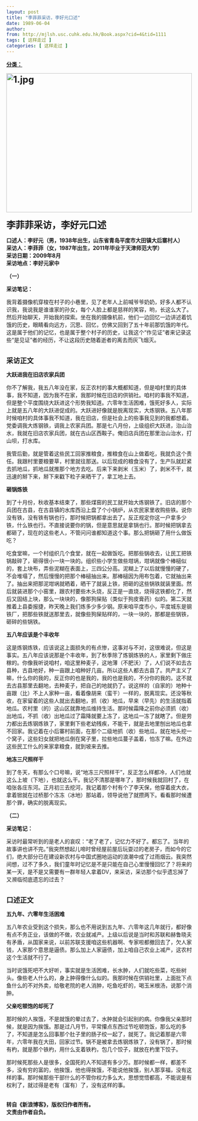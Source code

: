 ```yaml
---
layout: post
title: "李菲菲采访，李好元口述"
date: 1989-06-04
author: 
from: http://mjlsh.usc.cuhk.edu.hk/Book.aspx?cid=4&tid=1111
tags: [ 这样走过 ]
categories: [ 这样走过 ]
---
```


<div style="margin: 15px 10px 10px 0px;">
 <div>
  <span id="ctl00_ContentPlaceHolder1_chapter1_SubjectLabel" style="font-weight:bold;text-decoration:underline;">
   分类：
  </span>
 </div>
 <p>
  <strong>
   <font size="5">
    <img align="top" alt="1.jpg" border="0" height="366" src="http://mjlsh.usc.cuhk.edu.hk/medias/contents/1111/1.jpg" width="490"/>
   </font>
  </strong>
 </p>
 <p>
  <strong>
   <font size="5">
    李菲菲采访，李好元口述
   </font>
  </strong>
 </p>
 <p>
  <strong>
   口述人：李好元（男，1938年出生，山东省青岛平度市大田镇大后寨村人）
   <br/>
   采访人：李菲菲（女，1987年出生，2011年毕业于天津师范大学）
   <br/>
   采访日期：2009年8月
   <br/>
   采访地点：李好元家中
  </strong>
 </p>
 <p>
  <strong>
   （一）
  </strong>
 </p>
 <p>
  <strong>
   采访笔记：
  </strong>
 </p>
 <p>
  我背着摄像机穿梭在村子的小巷里，见了老年人上前喊爷爷奶奶，好多人都不认识我，我说我是谁谁家的孙女，每个人脸上都是慈祥的笑容，哟，长这么大了。然后开始聊天，开始我的探索。坐在我的摄像机前，他们一边回忆一边讲述着饥饿的历史，眼睛看向远方，沉思、回忆，仿佛又回到了五十年前那饥饿的年代。这是属于他们的记忆，也是属于整个村子的历史，让我这个“作见证”者来记录这些“是见证”者的经历，不让这段历史随着逝者的离去而灰飞烟灭。
 </p>
 <p>
  <br/>
  <strong>
   <font size="4">
    采访正文
   </font>
  </strong>
 </p>
 <p>
  <strong>
   大跃进我在旧店农家兵团
  </strong>
 </p>
 <p>
  你不了解我，我五八年没在家，反正农村的事大概都知道，但是咱村里的具体事，我不知道，因为我不在家，我那时候在旧店的供销社。咱村的事我不知道，但是整个平度围绕大跃进这个形势我知道。六零年生活困难，饿死好多人，实际上就是五八年的大跃进促成的。大跃进好像就是脱离现实，大炼钢铁。五八年那时候咱村的具体事我不知道，我在旧店，但是社会上的些事我见到的我都想着。党委调我大炼钢铁，调我上农家兵团。那是七八月份，上级组织大跃进，治山治水，我就在旧店农家兵团，就在古山区西鞍子。俺旧店兵团在那里治山治水，打山坝，打水库。
 </p>
 <p>
  我管后勤，就是管着这些民工回家推粮食，推粮食在山上做着吃，我就负这个责任。我跟村里要粮要草，村里就往那送。以后现成的粮食没有了，生产队就赶紧去抓地瓜，抓地瓜就推那个地方去吃。后来下来剥米（玉米）了，剥米不干，就迅速的掰下来，掰下来戳下粒子来晒干了，拿工地上去。
 </p>
 <p>
  <strong>
   砸锅炼铁
  </strong>
 </p>
 <p>
  到了十月份，秋收基本结束了，那些煤窑的民工就开始大炼钢铁了。旧店的那个兵团在古县，在古县镇的水库西沿上盘了个小锅炉，从农民家里收购些铁。说你没有铁，没有铁有锅也行，那时候把锅都拿出去了。反正规定你这一户拿多少铁，什么铁也行。不直接说要你的锅，但是意思就是拿锅也行。那时候把锅拿去都砸了，现在的这些老人，不管问问谁都知道这个事。那么把锅砸了用什么做饭吃？
 </p>
 <p>
  吃食堂嘛，一个村组织几个食堂，就在一起做饭吃。把那些锅收去，让民工把铁锅敲碎了，砸得很小一块一块的。组织些小学生做些坩埚，坩埚就像个棒槌似的，套上块布，弄些泥糊在表面上，三四公分高。泥糊上了以后就慢慢的硬了，不会堆塌了，然后慢慢的把那个棒槌抽出来。那棒槌因为用布包着，它就抽出来了。抽出来把那泥坩埚就晒着，晒干了就装上铁，把砸的这些锅铁就装里面。然后就装进那个小窑里，跟农村要些木头烧，反正是一直烧，烧得这铁都化了，然后又固结上块，那么一块块的，像那狗屎贴（类似于狗皮膏药）似的。第二天就推着上县委报捷，昨天晚上我们炼多少多少钢。原来咱平度市小，平度城东是钢铁厂，把那些铁就送那里去，就像些狗屎贴样的，一块一块的，那都是些锅铁，砸碎的些锅铁。
 </p>
 <p>
  <strong>
   五八年应该是个丰收年
  </strong>
 </p>
 <p>
  这是炼钢炼铁，应该说这上面损失的有点惨，这事对与不对，这很难说，但这是事实。五八年应该说那是个丰收年，到了秋季除了炼钢炼铁的人，家里剩下做庄稼的。你像我听说咱村，咱这里种麦子，这地薄（不肥沃）了，人们说不如去古县种，古县地好，种一亩跟上咱种好几亩。所以这些人都去古县了。共产主义了嘛，什么你的我的，反正你的也是我的，我的也是我的，不分你的我的。这不就去古县那里去翻地，去种麦子，把自己的地就扔了。说这样的（自家的）地种十亩跟（比）不上人家种一亩，看着像胡来（蛮干）一样的，脱离现实。还没等秋收，在家留着的这些人就出去翻地，抓（收）地瓜，早来（早先）的生活就指着地瓜。农村里（的）这山区就靠地瓜维持生活。那时候霜降之前你必须抓（收）出地瓜，不抓（收）出地瓜过了霜降就要上冻了，这地瓜一冻了就瞎了。但是劳力都出去炼钢炼铁了，家里剩下些老幼残疾，不能干，就是去地里刨出地瓜也拿不回家。我记着在小后寨村前面，在那个二级地抓（收）些地瓜，就在地头挖一个窝子，这些妇女就把地瓜倒在窝子里，拉些地瓜蔓子盖着，怕冻了嘛。在外边这些民工什么的来家拿粮食，就到坡来去推。
 </p>
 <p>
  <strong>
   地冻三尺照样干
  </strong>
 </p>
 <p>
  到了冬天，有那么个口号嘛，说“地冻三尺照样干”，反正怎么样都冷，人们也就这么上坡（下地），也就这么干。我记不清那是哪年了，那时候我就回村了，在咱张各庄东河。正月初三去挖河，我记着那个村有个了李天保，他穿着皮大衣，拿着锨就在过桥那个冻冻（冰地）那站着，领导说他了就攒两下。看看那时候遭那个罪，确实的脱离现实。
 </p>
 <p>
  <strong>
   （二）
  </strong>
 </p>
 <p>
  <strong>
   采访笔记：
  </strong>
 </p>
 <p>
  采访时最常听到的是老人的哀叹：“老了老了，记忆力不好了。都忘了。当年的故事讲也讲不完。”我突然想起儿啼时曾经屋前屋后玩耍过的老房子，而如今的它们，绝大部分已在建设新农村与中国式圈地运动的浪潮中成了过雨烟云。我突然间想，过不了多久，我们童年时记忆是不是只能在自己心里慢慢回忆了？将来的某一天，是不是又需要有一群年轻人拿着DV，来采访，采访那个似乎遗忘掉了又濒临彻底遗忘的过去？
 </p>
 <p>
  <br/>
  <strong>
   <font size="4">
    口述正文
   </font>
  </strong>
 </p>
 <p>
  <strong>
   五九年、六零年生活困难
  </strong>
 </p>
 <p>
  五八年农业受到这个损失，那么也不用说到五九年、六零年这几年就行，都好像有点不务正业，该做的不做，农业就减产。上级以后说是当时和苏联和赫鲁晓夫有矛盾，从国家来说，以前苏联支援咱这些机器啊、专家啦都撤回去了，欠人家钱，人家那个意思是逼债。那么加上人家逼债，加上咱自己农业上减产，这农村这个生活就不行了。
 </p>
 <p>
  当时说饿死吧不大好听，事实就是生活困难，长水肿，人们就吃些菜，吃些树头。像些老人什么的，身上肿得像什么似的。我那时候在供销社里，上面批下点鱼什么的不对外卖，给敬老院的老人消肿，吃鱼吃虾的，喝玉米根汤，说那个消肿。
 </p>
 <p>
  <strong>
   父亲吃顿饱的却死了
  </strong>
 </p>
 <p>
  那时候的人挨饿，不是就饿的晕过去了，水肿就会引起别的病。你像我父亲那时候，就是因为挨饿。那是过八月节，平常攥点东西过节吃顿饱饭，那么吃的多了，不知道是怎么回事那个肚子里的肠子绞一起了，就死了。我记着那是六零年，六零年我在大田，回家过节。锅不是被拿去炼钢炼铁了，没有锅了，那时候有杓，就是那个铁杓，用什么支着铁杓，包几个饺子，就放在杓里下饺子。
 </p>
 <p>
  那时候死那些人是很多，全国死的人不知道有多少万。那时候都一样，都差不多，没有穷的富的，他挨饿，他也得挨饿，不能说他挨饿，别人那享福，没有这样的事。那时候那些干部什么的不管你权力多么大，思想觉悟都高，不能说是有权利了，就过得是老有（富有）了，没有这样的事。
 </p>
 <p>
  <br/>
  <strong>
   转自《新浪博客》，版权归作者所有。
   <br/>
   文责由作者自负。
  </strong>
 </p>
</div>

